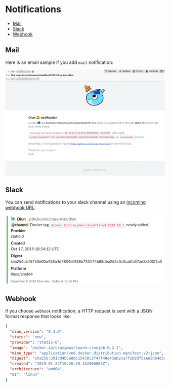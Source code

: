 # Notifications

* [Mail](#mail)
* [Slack](#slack)
* [Webhook](#webhook)

## Mail

Here is an email sample if you add `mail` notification:

![](../.res/notif-mail.png)

## Slack

You can send notifications to your slack channel using an [incoming webhook URL](https://api.slack.com/messaging/webhooks):

![](../.res/notif-slack.png)

## Webhook

If you choose `webhook` notification, a HTTP request is sent with a JSON format response that looks like:

```json
{
  "diun_version": "0.3.0",
  "status": "new",
  "provider": "static-0",
  "image": "docker.io/crazymax/swarm-cronjob:0.2.1",
  "mime_type": "application/vnd.docker.distribution.manifest.v2+json",
  "digest": "sha256:5913d4b5e8dc15430c2f47f40e43ab2ca7f2b8df5eee5db4d5c42311e08dfb79",
  "created": "2019-01-24T10:26:49.152006005Z",
  "architecture": "amd64",
  "os": "linux"
}
```

